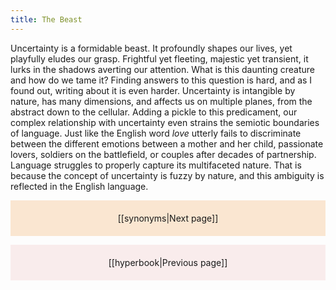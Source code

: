 ```yaml
---
title: The Beast
---
```

Uncertainty is a formidable beast. It profoundly shapes our lives, yet playfully eludes our grasp. Frightful yet fleeting, majestic yet transient, it lurks in the shadows averting our attention. What is this daunting creature and how do we tame it? Finding answers to this question is hard, and as I found out, writing about it is even harder. Uncertainty is intangible by nature, has many dimensions, and affects us on multiple planes, from the abstract down to the cellular. Adding a pickle to this predicament, our complex relationship with uncertainty even strains the semiotic boundaries of language. Just like the English word _love_ utterly fails to discriminate between the different emotions between a mother and her child, passionate lovers, soldiers on the battlefield, or couples after decades of partnership. Language struggles to properly capture its multifaceted nature. That is because the concept of uncertainty is fuzzy by nature, and this ambiguity is reflected in the English language.


<p style="text-align: center; background-color: #fae6d1; padding: 20px">[[synonyms|Next page]]</p>
<p style="text-align: center; background-color: #f9ecec; padding: 20px">[[hyperbook|Previous page]]</p>
